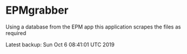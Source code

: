 # EPMgrabber
Using a database from the EPM app this application scrapes the files as required


Latest backup: Sun Oct 6 08:41:01 UTC 2019

